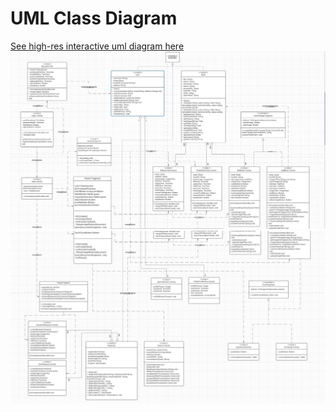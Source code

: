 # UML Class Diagram
[See high-res interactive uml diagram here](https://lucid.app/invitations/accept/84c94ad2-c633-4f2c-9eba-239c9fac0ff5)
<img src="uml1.png" />
<img src="uml2.png" />

